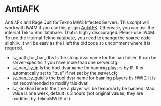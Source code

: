 # AntiAFK
Anti AFK and Rage Quit for Tekno MW3 Infected Servers.
This script will work with IW4M if you use this plugin [AntiAFK](https://github.com/diamante0018/IW4M-Event).
Otherwise, you can use the internal Tekno Ban database. That is highly discouraged. Please use IW4M.
To use the internal Tekno database, you need to change the source code slightly. It will be easy as the I left the old code so uncomment where it is required.

- sv_path_for_ban_dbs Is the string dvar name for the ban folder. It can be server-specific if you have more than one server.cfg
- sv_ban_by_ip Is the bool dvar name for banning players by IP. It is automatically set to "true" if not set by the server.cfg
- sv_ban_by_guid Is the bool dvar name for banning players by HWID. It is not recommended to modify this dvar
- sv_kickBanTime Is the time a player will be temporarily be banned. Max value is one week, default is 3 hours (not original values, they are modified by TeknoMW3S.dll)
